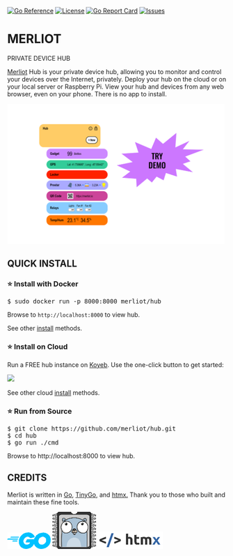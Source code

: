 [![Go Reference](https://pkg.go.dev/badge/pkg.dev.go/github.com/merliot/hub.svg)](https://pkg.go.dev/github.com/merliot/hub)
[![License](https://img.shields.io/github/license/merliot/hub)](#license)
[![Go Report Card](https://goreportcard.com/badge/github.com/merliot/hub)](https://goreportcard.com/report/github.com/merliot/hub)
[![Issues](https://img.shields.io/github/issues/merliot/hub)](https://github.com/merliot/hub/issues)

# MERLIOT
PRIVATE DEVICE HUB

<a href="https://merliot.io">Merliot</a> Hub is your private device hub, allowing you to monitor and control your devices over the Internet, privately.  Deploy your hub on the cloud or on your local server or Raspberry Pi. View your hub and devices from any web browser, even on your phone. There is no app to install.

<a href="https://merliot.io/demo">
	<img src="pkg/device/docs/images/demo.svg" width="500px">
</a>

## QUICK INSTALL

### &#x2B50; Install with Docker

<pre>
$ sudo docker run -p 8000:8000 merliot/hub
</pre>

Browse to `http://localhost:8000` to view hub.

See other [install](https://merliot.io/doc/install) methods.

### &#x2B50; Install on Cloud

Run a FREE hub instance on <a target="_blank" href="koyeb.com">Koyeb</a>.  Use the one-click button to get started:

<a href="https://app.koyeb.com/deploy?name=hub&type=docker&image=merliot%2Fhub&instance_type=free&regions=was&ports=8000;http;/&env[LOG_LEVEL]=INFO&env[PING_PERIOD]=2&env[BACKGROUND]=&env[DEVICES]=&env[USER]=&env[PASSWD]=&env[WIFI_SSIDS]=&env[WIFI_PASSPHRASES]=&env[AUTO_SAVE]=false">
	<img src="https://www.koyeb.com/static/images/deploy/button.svg">
</a>

See other cloud [install](https://merliot.io/doc/install) methods.

### &#x2B50; Run from Source

<pre>
$ git clone https://github.com/merliot/hub.git
$ cd hub
$ go run ./cmd
</pre>

Browse to http://localhost:8000 to view hub.

## CREDITS

Merliot is written in
	<a class="no-underline" href="https://go.dev/">Go</a>,
	<a class="no-underline" href="https://tinygo.org/">TinyGo</a>, and
	<a class="no-underline" href="https://htmx.org/">htmx.</a>
	Thank you to those who built and maintain these fine tools.

<div>
	<a href="https://go.dev"><img class="w-24 m-4" src="/docs/images/go-logo.png"></a>
	<a href="https://tinygo.org"><img class="w-24 m-4" src="/docs/images/tinygo-logo.png"></a>
	<a href="https://htmx.org"><img class="w-24 m-4" src="/docs/images/htmx-logo.png"></a>
</div>
